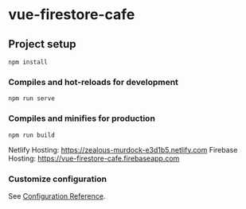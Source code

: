 # vue-firestore-cafe

## Project setup
```
npm install
```

### Compiles and hot-reloads for development
```
npm run serve
```

### Compiles and minifies for production
```
npm run build
```
Netlify Hosting: https://zealous-murdock-e3d1b5.netlify.com
Firebase Hosting: https://vue-firestore-cafe.firebaseapp.com

### Customize configuration
See [Configuration Reference](https://cli.vuejs.org/config/).
